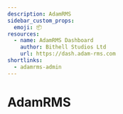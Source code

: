 ```yaml
---
description: AdamRMS
sidebar_custom_props:
  emoji: 📦
resources:
  - name: AdamRMS Dashboard
    author: Bithell Studios Ltd
    url: https://dash.adam-rms.com
shortlinks:
  - adamrms-admin
---
```


# AdamRMS
